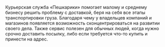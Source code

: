 Курьерская служба «Пешкарики»‎ помогает малому и среднему бизнесу решить проблему с доставкой, беря на себя все этапы транспортировки груза. Благодаря чему у владельцев компаний и магазинов появляется возможность сконцентрироваться на развитии своего дела. Также сервис полезен для обычных людей, когда нужно срочно доставить посылку, либо если требуется что-то купить и принести на адрес.
